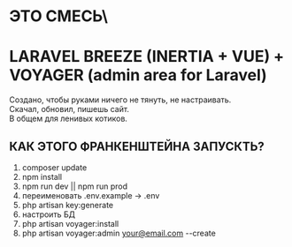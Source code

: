 # ЭТО СМЕСЬ\
# LARAVEL BREEZE (INERTIA + VUE) + VOYAGER (admin area for Laravel)

Создано, чтобы руками ничего не тянуть, не настраивать.\
Скачал, обновил, пишешь сайт.\
В общем для ленивых котиков.

## КАК ЭТОГО ФРАНКЕНШТЕЙНА ЗАПУСКТЬ?

1. composer update
2. npm install
3. npm run dev || npm run prod
4. переименовать .env.example -> .env
5. php artisan key:generate
6. настроить БД
7. php artisan voyager:install
8. php artisan voyager:admin your@email.com --create
